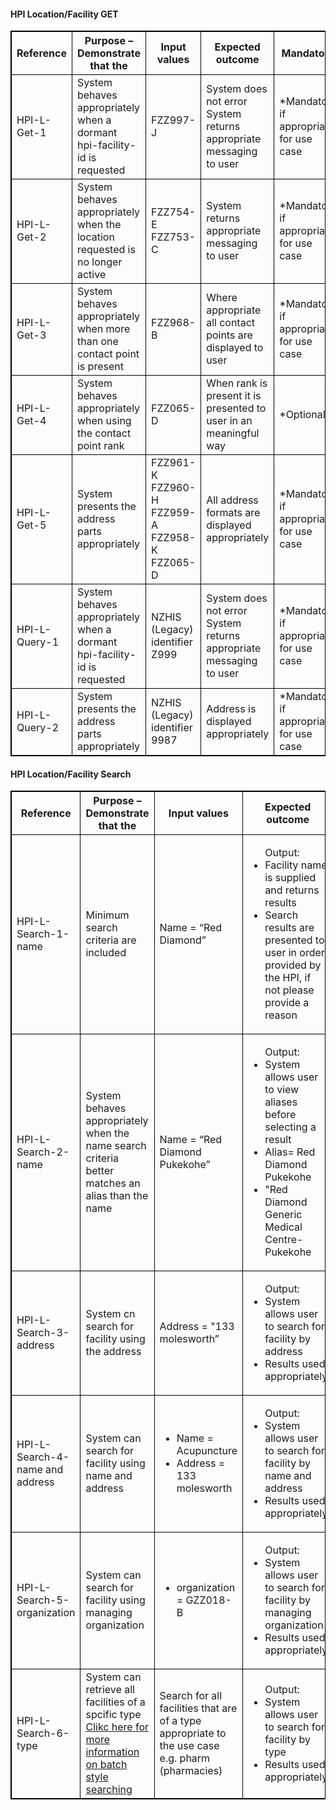 


<h4>HPI Location/Facility GET</h4>
<table>
<style>
table, th, td {
  border: 1px solid black;
  border-collapse: collapse;
}
</style>
<tr><th>Reference</th>
<th>Purpose – Demonstrate that the</th>
<th>Input values</th>
<th>Expected outcome</th>
<th>Mandatory</th></tr>

<tr><td>HPI-L-Get-1</td>
<td>System behaves appropriately when a dormant hpi-facility-id is requested</td>
<td>FZZ997-J</td>
<td>System does not error <br /> System returns appropriate messaging to user</td>
<td>*Mandatory if appropriate for use case</td>
</tr>

<tr><td>HPI-L-Get-2</td>
<td>System behaves appropriately when the location requested is no longer active</td>
<td>FZZ754-E <br /> FZZ753-C</td>
<td>System returns appropriate messaging to user</td>
<td>*Mandatory if appropriate for use case</td>
</tr>

<tr><td>HPI-L-Get-3</td>
<td>System behaves appropriately when more than one contact point is present</td>
<td>FZZ968-B</td>
<td>Where appropriate all contact points are displayed to user</td>
<td>*Mandatory if appropriate for use case</td>
</tr>

<tr><td>HPI-L-Get-4</td>
<td>System behaves appropriately when using the contact point rank</td>
<td>FZZ065-D</td>
<td>When rank is present it is presented to user in an meaningful way</td>
<td>*Optional</td>
</tr>

<tr><td>HPI-L-Get-5</td>
<td>System presents the address parts appropriately</td>
<td>FZZ961-K <br /> FZZ960-H <br /> FZZ959-A <br /> FZZ958-K <br /> FZZ065-D</td>
<td>All address formats are displayed appropriately</td>
<td>*Mandatory if appropriate for use case</td>
</tr>

<tr><td>HPI-L-Query-1</td>
<td>System behaves appropriately when a dormant hpi-facility-id is requested</td>
<td>NZHIS (Legacy) identifier Z999</td>
<td>System does not error <br /> System returns appropriate messaging to user</td>
<td>*Mandatory if appropriate for use case</td>

<tr><td>HPI-L-Query-2</td>
<td>System presents the address parts appropriately</td>
<td>NZHIS (Legacy) identifier 9987</td>
<td>Address is displayed appropriately</td>
<td>*Mandatory if appropriate for use case</td>
</tr>
</table>

<h4>HPI Location/Facility Search</h4>
<table>
<style>
table, th, td {
  border: 1px solid black;
  border-collapse: collapse;
}
</style>
<tr><th>Reference</th>
<th>Purpose – Demonstrate that the</th>
<th>Input values</th>
<th>Expected outcome</th>
<th>Mandatory</th></tr>

<tr><td>HPI-L-Search-1-name</td>
<td>Minimum search criteria are included</td>
<td>Name = “Red Diamond”</td>
<td>
  <ul> Output:
    <li>Facility name is supplied and returns results </li>
    <li>Search results are presented to user in order provided by the HPI, if not please provide a reason</li>
  </ul>
</td>
<td>*Mandatory if appropriate for use case</td>
</tr>

<tr><td>HPI-L-Search-2-name</td>
<td>System behaves appropriately when the name search criteria better matches an alias than the name</td>
<td>Name = “Red Diamond Pukekohe”</td>
<td>
  <ul> Output:
    <li>System allows user to view aliases before selecting a result</li>
    <li>Alias= Red Diamond Pukekohe</li>
    <li>"Red Diamond Generic Medical Centre- Pukekohe</li>
  </ul>
</td>
<td>*Mandatory if appropriate for use case</td>

<tr><td>HPI-L-Search-3-address</td>
<td>System cn search for facility using the address</td>
<td>Address = "133 molesworth”</td>
<td>
  <ul> Output:
    <li>System allows user to search for facility by address</li>
    <li>Results used appropriately</li>
  </ul>
</td>
<td>*Mandatory if appropriate for use case</td>

<tr><td>HPI-L-Search-4-name and address</td>
<td>System can search for facility using name and address</td>
<td><ul>
  <li>Name = Acupuncture</li>
  <li>Address = 133 molesworth</li>
</ul>
</td>
<td>
  <ul> Output:
    <li>System allows user to search for facility by name and address</li>
    <li>Results used appropriately</li>
  </ul>
</td>
<td>*Mandatory if appropriate for use case</td>

<tr><td>HPI-L-Search-5-organization</td>
<td>System can search for facility using managing organization</td>
<td><ul>
  <li>organization = GZZ018-B</li>
</ul>
</td>
<td>
  <ul> Output:
    <li>System allows user to search for facility by managing organization</li>
    <li>Results used appropriately</li>
  </ul>
</td>
<td>*Mandatory if appropriate for use case</td>

<tr><td>HPI-L-Search-6-type</td>
<td>System can retrieve all facilities of a spcific type <br />
<a href="general.html#extract-style-hpi-searches">Clikc here for more information on batch style searching</a></td>
<td>Search for all facilities that are of a type appropriate to the use case e.g. pharm (pharmacies)</td>
<td>
  <ul> Output:
    <li>System allows user to search for facility by type</li>
    <li>Results used appropriately</li>
  </ul>
</td>
<td>*Mandatory if appropriate for use case</td>
</table>
